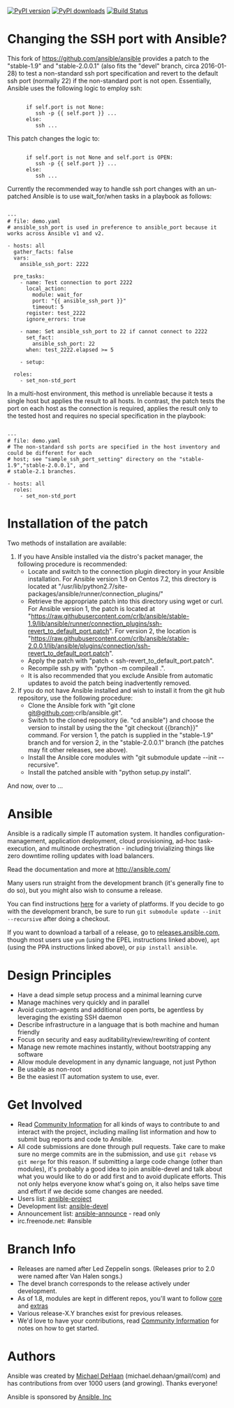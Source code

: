[![PyPI version](https://img.shields.io/pypi/v/ansible.svg)](https://pypi.python.org/pypi/ansible)
[![PyPI downloads](https://img.shields.io/pypi/dm/ansible.svg)](https://pypi.python.org/pypi/ansible)
[![Build Status](https://travis-ci.org/ansible/ansible.svg?branch=devel)](https://travis-ci.org/ansible/ansible)


Changing the SSH port with Ansible?
===================================

This fork of https://github.com/ansible/ansible provides a patch to the "stable-1.9" and "stable-2.0.0.1" (also fits the "devel" branch, circa 2016-01-28) to test a non-standard ssh port specification and revert to the default ssh port (normally 22) if the non-standard port is not open. Essentially, Ansible uses the following logic to employ ssh:

<pre><code>
      if self.port is not None:
         ssh -p {{ self.port }} ...
      else:
         ssh ...
</code></pre>

This patch changes the logic to:

<pre><code>
      if self.port is not None and self.port is OPEN:
         ssh -p {{ self.port }} ...
      else:
         ssh ...
</code></pre>

Currently the recommended way to handle ssh port changes with an un-patched Ansible is to use wait_for/when tasks in a playbook as follows:

<pre><code>
---
# file: demo.yaml
# ansible_ssh_port is used in preference to ansible_port because it works across Ansible v1 and v2.

- hosts: all
  gather_facts: false
  vars:
    ansible_ssh_port: 2222

  pre_tasks:
    - name: Test connection to port 2222
      local_action:
        module: wait_for
        port: "{{ ansible_ssh_port }}"
        timeout: 5
      register: test_2222
      ignore_errors: true

    - name: Set ansible_ssh_port to 22 if cannot connect to 2222
      set_fact:
        ansible_ssh_port: 22
      when: test_2222.elapsed >= 5

    - setup:

  roles:
    - set_non-std_port
</code></pre>

In a multi-host environment, this method is unreliable because it tests a single host but applies the result to all hosts. In contrast, the patch tests the port on each host as the connection is required, applies the result only to the tested host and requires no special specification in the playbook:

<pre><code>
---
# file: demo.yaml
# The non-standard ssh ports are specified in the host inventory and could be different for each
# host; see "sample_ssh_port_setting" directory on the "stable-1.9","stable-2.0.0.1", and 
# stable-2.1 branches.

- hosts: all
  roles:
    - set_non-std_port
</code></pre>

Installation of the patch
=========================

Two methods of installation are available:

   1. If you have Ansible installed via the distro's packet manager, the following procedure is recommended:
      * Locate and switch to the connection plugin directory in your Ansible installation. For Ansible version 1.9 on Centos 7.2, this directory is located at "/usr/lib/python2.7/site-packages/ansible/runner/connection_plugins/"
      * Retrieve the appropriate patch into this directory using wget or curl. For Ansible version 1, the patch is located at "https://raw.githubusercontent.com/crlb/ansible/stable-1.9/lib/ansible/runner/connection_plugins/ssh-revert_to_default_port.patch". For version 2, the location is "https://raw.githubusercontent.com/crlb/ansible/stable-2.0.0.1/lib/ansible/plugins/connection/ssh-revert_to_default_port.patch".
      * Apply the patch with "patch < ssh-revert_to_default_port.patch".
      * Recompile ssh.py with "python -m compileall .".
      * It is also recommended that you exclude Ansible from automatic updates to avoid the patch being inadvertently removed.
   1. If you do not have Ansible installed and wish to install it from the git hub repository, use the following procedure:
      * Clone the Ansible fork with "git clone git@github.com:crlb/ansible.git".
      * Switch to the cloned repository (ie. "cd ansible") and  choose the version to install by using the the "git checkout {{branch}}" command. For version 1, the patch is supplied in the "stable-1.9" branch and for version 2, in the "stable-2.0.0.1" branch (the patches may fit other releases, see above).
      * Install the Ansible core modules with "git submodule update --init --recursive".
      * Install the patched ansible with "python setup.py install".

And now, over to ...

Ansible
=======

Ansible is a radically simple IT automation system.  It handles configuration-management, application deployment, cloud provisioning, ad-hoc task-execution, and multinode orchestration - including trivializing things like zero downtime rolling updates with load balancers.

Read the documentation and more at http://ansible.com/

Many users run straight from the development branch (it's generally fine to do so), but you might also wish to consume a release.  

You can find instructions [here](http://docs.ansible.com/intro_getting_started.html) for a variety of platforms.  If you decide to go with the development branch, be sure to run `git submodule update --init --recursive` after doing a checkout. 

If you want to download a tarball of a release, go to [releases.ansible.com](http://releases.ansible.com/ansible), though most users use `yum` (using the EPEL instructions linked above), `apt` (using the PPA instructions linked above), or `pip install ansible`.

Design Principles
=================

   * Have a dead simple setup process and a minimal learning curve
   * Manage machines very quickly and in parallel
   * Avoid custom-agents and additional open ports, be agentless by leveraging the existing SSH daemon
   * Describe infrastructure in a language that is both machine and human friendly
   * Focus on security and easy auditability/review/rewriting of content
   * Manage new remote machines instantly, without bootstrapping any software
   * Allow module development in any dynamic language, not just Python
   * Be usable as non-root
   * Be the easiest IT automation system to use, ever.
  
Get Involved
============

   * Read [Community Information](http://docs.ansible.com/community.html) for all kinds of ways to contribute to and interact with the project, including mailing list information and how to submit bug reports and code to Ansible.  
   * All code submissions are done through pull requests.  Take care to make sure no merge commits are in the submission, and use `git rebase` vs `git merge` for this reason.  If submitting a large code change (other than modules), it's probably a good idea to join ansible-devel and talk about what you would like to do or add first and to avoid duplicate efforts.  This not only helps everyone know what's going on, it also helps save time and effort if we decide some changes are needed.
   * Users list: [ansible-project](http://groups.google.com/group/ansible-project)
   * Development list: [ansible-devel](http://groups.google.com/group/ansible-devel)
   * Announcement list: [ansible-announce](http://groups.google.com/group/ansible-announce) - read only
   * irc.freenode.net: #ansible

Branch Info
===========

   * Releases are named after Led Zeppelin songs. (Releases prior to 2.0 were named after Van Halen songs.)
   * The devel branch corresponds to the release actively under development.
   * As of 1.8, modules are kept in different repos, you'll want to follow [core](https://github.com/ansible/ansible-modules-core) and [extras](https://github.com/ansible/ansible-modules-extras)
   * Various release-X.Y branches exist for previous releases.
   * We'd love to have your contributions, read [Community Information](http://docs.ansible.com/community.html) for notes on how to get started.

Authors
=======

Ansible was created by [Michael DeHaan](https://github.com/mpdehaan) (michael.dehaan/gmail/com) and has contributions from over 1000 users (and growing).  Thanks everyone!

Ansible is sponsored by [Ansible, Inc](http://ansible.com)



